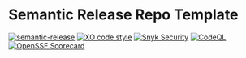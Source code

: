 # Semantic Release Repo Template
[![semantic-release](https://img.shields.io/badge/%20%20%F0%9F%93%A6%F0%9F%9A%80-semantic--release-e10079.svg)](https://github.com/semantic-release/semantic-release)
[![XO code style](https://shields.io/badge/code_style-5ed9c7?logo=xo&labelColor=gray)](https://github.com/xojs/xo)
[![Snyk Security](https://img.shields.io/github/workflow/status/tomerh2001/semantic-release-repo-template/Snyk%20Security?label=Snyk%20Security&logo=snyk&style=flat-square)](https://github.com/tomerh2001/semantic-release-repo-template/actions/workflows/snyk-security.yml)
[![CodeQL](https://img.shields.io/github/workflow/status/tomerh2001/semantic-release-repo-template/CodeQL?label=CodeQL&logo=github&style=flat-square&color=blue)](https://github.com/tomerh2001/semantic-release-repo-template/actions/workflows/codeql.yml)
[![OpenSSF Scorecard](https://api.securityscorecards.dev/projects/github.com/tomerh2001/semantic-release-repo-template/badge?style=flat-square)](https://securityscorecards.dev/viewer/?uri=github.com/tomerh2001/semantic-release-repo-template)
